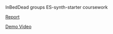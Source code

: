 InBedDead groups ES-synth-starter coursework

  
  [Report](report.md)
  
  [Demo Video](Demo_Video.mp4)
